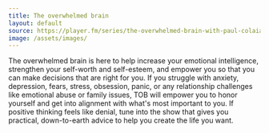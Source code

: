 ```yaml
---
title: The overwhelmed brain
layout: default
source: https://player.fm/series/the-overwhelmed-brain-with-paul-colaianni
image: /assets/images/
---
```

The overwhelmed brain is here to help increase your emotional intelligence, strengthen your self-worth and self-esteem, and empower you so that you can make decisions that are right for you. If you struggle with anxiety, depression, fears, stress, obsession, panic, or any relationship challenges like emotional abuse or family issues, TOB will empower you to honor yourself and get into alignment with what's most important to you. If positive thinking feels like denial, tune into the show that gives you practical, down-to-earth advice to help you create the life you want.
